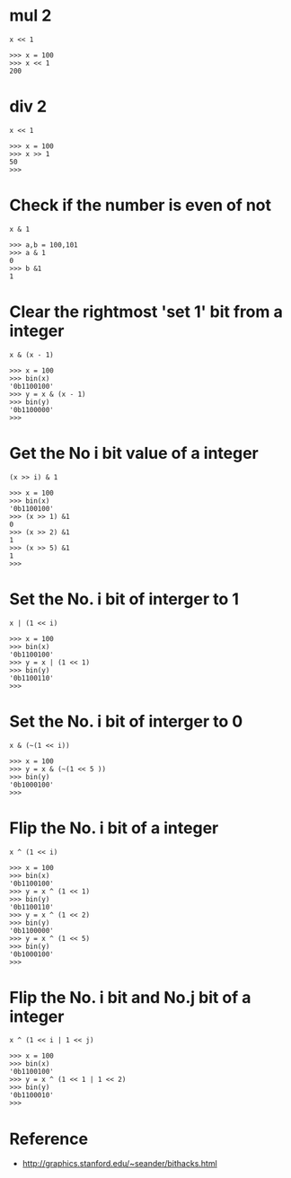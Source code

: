 # mul 2 

```
x << 1

>>> x = 100
>>> x << 1
200
```

# div 2

```
x << 1

>>> x = 100
>>> x >> 1
50
>>>
```

# Check if the number is even of not

```
x & 1

>>> a,b = 100,101
>>> a & 1
0
>>> b &1
1
```

# Clear the rightmost 'set 1' bit from a integer

```
x & (x - 1)

>>> x = 100
>>> bin(x)
'0b1100100'
>>> y = x & (x - 1)
>>> bin(y)
'0b1100000'
>>>
```

# Get the No i bit value of a integer

```
(x >> i) & 1

>>> x = 100
>>> bin(x)
'0b1100100'
>>> (x >> 1) &1
0
>>> (x >> 2) &1
1
>>> (x >> 5) &1
1
>>>
```

# Set the No. i bit of interger to 1
```
x | (1 << i)

>>> x = 100
>>> bin(x)
'0b1100100'
>>> y = x | (1 << 1)
>>> bin(y)
'0b1100110'
>>>
```
# Set the No. i bit of interger to 0

```
x & (~(1 << i))

>>> x = 100
>>> y = x & (~(1 << 5 ))
>>> bin(y)
'0b1000100'
>>>
```

# Flip the No. i bit of a integer
```
x ^ (1 << i)

>>> x = 100
>>> bin(x)
'0b1100100'
>>> y = x ^ (1 << 1)
>>> bin(y)
'0b1100110'
>>> y = x ^ (1 << 2)
>>> bin(y)
'0b1100000'
>>> y = x ^ (1 << 5)
>>> bin(y)
'0b1000100'
>>>
```

# Flip the No. i bit and No.j bit of a integer
```
x ^ (1 << i | 1 << j)

>>> x = 100
>>> bin(x)
'0b1100100'
>>> y = x ^ (1 << 1 | 1 << 2)
>>> bin(y)
'0b1100010'
>>>
```

# Reference
  - http://graphics.stanford.edu/~seander/bithacks.html
